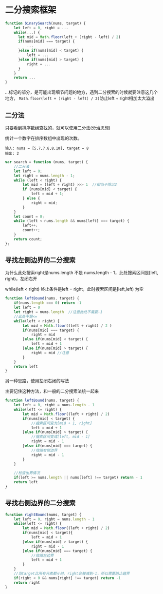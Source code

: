 # 二分搜索框架

```javascript
function binarySearch(nums, target) {
    let left = 0, right = ...
    while(...) {
      let mid = Math.floor(left + (right - left) / 2)
      if(nums[mid] === target) {
          ...
      }else if(nums[mid] < target) {
          left = ...
      }else if(nums[mid] > target) {
          right = ...
      }
    }
    return ...
}
```

...标记的部分，是可能出现细节问题的地方，遇到二分搜索的时候就要注意这几个地方， `Math.floor(left + (right - left) / 2)`防止left + right相加太大溢出

## 二分法

只要看到排序数组查找的，就可以使用二分法(分治思想)

 统计一个数字在排序数组中出现的次数。 

```
输入: nums = [5,7,7,8,8,10], target = 8
输出: 2
```

```javascript
var search = function (nums, target) {
    //二分法
    let left = 0;
    let right = nums.length - 1;
    while (left < right) {
        let mid = (left + right) >>> 1  //相当于除以2
        if (nums[mid] < target) {
            left = mid + 1;
        } else {
            right = mid;
        }
    }
    let count = 0;
    while (left < nums.length && nums[left] === target) {
        left++;
        count++;
    }
    return count;
};
```

## 寻找左侧边界的二分搜索

为什么此处搜索right是nums.length 不是 nums.length - 1，此处搜索区间是[left, right)，左闭右开

while(left < right) 终止条件是left = right，此时搜索区间是[left,left) 为空

```javascript
function leftBound(nums, target) {
    if(nums.length === 0) return -1
    let left = 0
    let right = nums.length  //注意此处不需要-1
    //此处不是<=
    while(left < right) {
        let mid = Math.floor((left + right) / 2 )
        if(nums[mid] === target) {
            right = mid
        }else if(nums[mid] < target) {
            left = mid + 1
        }else if(nums[mid] > target) {
            right = mid //注意
        }
    }
    return left
}
```

另一种思路，使用左闭右闭的写法

主要记住这种方法，和一般的二分搜索法统一起来

```javascript
function leftBound(nums, target) {
    let left = 0, right = nums.length - 1
    while(left <= right) {
        let mid = Math.floor((left + right) / 2) 
        if(nums[mid] < target) {
            //搜索区间变为[mid + 1, right]
            left = mid + 1
        }else if(nums[mid] > target) {
            //搜索区间变成[left, mid - 1]
            right = mid - 1
        }else if(nums[mid] === target) {
            //收缩右侧边界
            right = mid - 1
        }
    }
    
    //检查出界情况
    if(left >= nums.length || nums[left] !== target) return - 1
    return left
}
```

## 寻找右侧边界的二分搜索

```javascript
function rightBound(nums, target) {
    let left = 0, right = nums.length - 1
    while(left <= right) {
        let mid = Math.floor((left + right) / 2)
        if(nums[mid] < target){
            left = mid + 1
        }else if(nums[mid] > target) {
            right = mid - 1
        }else if(nums[mid] === target) {
            //收缩左边界
            left = mid + 1
        }
    }
    //当target比所有元素都小时，right会被减到-1，所以需要防止越界
    if(right < 0 && nums[right] !== target) return -1
    return right
}
```

